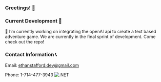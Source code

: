 ### Greetings! 👋

### Current Development 🚧
 🔭 I’m currently working on integrating the openAI api to create a text based adventure game. We are currently in the final sprint of development. Come check out the repo!

### Contact Information 📞
Email: ethanstafford.dev@gmail.com

Phone: 1-714-477-3943
![.NET](https://img.shields.io/badge/logo=dotnet-4.8-blue)
